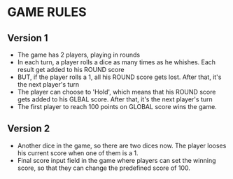 # GAME RULES

## Version 1
- The game has 2 players, playing in rounds
- In each turn, a player rolls a dice as many times as he whishes. Each result get added to his ROUND score
- BUT, if the player rolls a 1, all his ROUND score gets lost. After that, it's the next player's turn
- The player can choose to 'Hold', which means that his ROUND score gets added to his GLBAL score. After that, it's the next player's turn
- The first player to reach 100 points on GLOBAL score wins the game.

## Version 2 
- Another dice in the game, so there are two dices now. The player looses his current score when one of them is a 1.
- Final score input field in the game where players can set the winning score, so that they can change the predefined score of 100.
